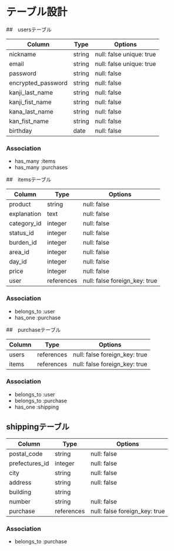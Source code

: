 # テーブル設計

##　usersテーブル

| Column             | Type   | Options     |
| ------------------ | ------ | ----------- |
| nickname           | string | null: false unique: true |
| email              | string | null: false unique: true |
| password           | string | null: false              |
| encrypted_password | string | null: false              |
| kanji_last_name    | string | null: false              |
| kanji_fist_name    | string | null: false              |
| kana_last_name     | string | null: false              |
| kan_fist_name      | string | null: false              |
| birthday           | date   | null: false              |

### Association
- has_many :items
- has_many :purchases

##　itemsテーブル

| Column      | Type       | Options                       |
| ----------- | ---------- | ----------------------------- |
| product     | string     | null: false                   |
| explanation | text       | null: false                   |
| category_id | integer    | null: false                   |
| status_id   | integer    | null: false                   |
| burden_id   | integer    | null: false                   |
| area_id     | integer    | null: false                   |
| day_id      | integer    | null: false                   |
| price       | integer    | null: false                   |
| user        | references | null: false foreign_key: true |

### Association
- belongs_to :user
- has_one :purchase

##　purchaseテーブル

| Column   | Type       | Options                       |
| -------- | ---------- | ----------------------------- |
| users    | references | null: false foreign_key: true |
| items    | references | null: false foreign_key: true |

### Association
- belongs_to :user 
- belongs_to :purchase
- has_one :shipping

## shippingテーブル

| Column         | Type       | Options                       |
| -------------- | ---------- | ----------------------------- |
| postal_code    | string     | null: false                   |
| prefectures_id | integer    | null: false                   |
| city           | string     | null: false                   |
| address        | string     | null: false                   |
| building       | string     |                               |
| number         | string     | null: false                   |
| purchase       | references | null: false foreign_key: true |

### Association
- belongs_to :purchase
